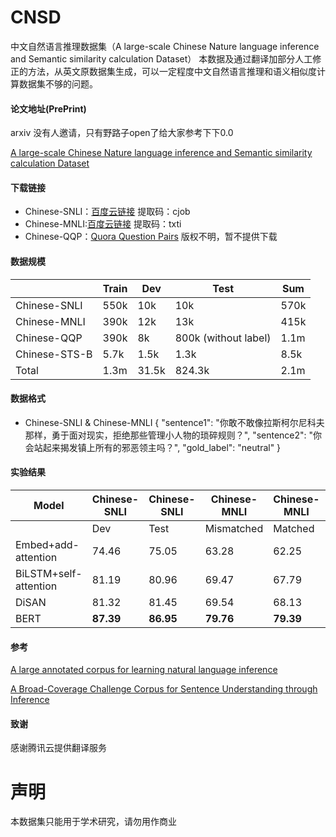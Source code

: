 # CNSD

中文自然语言推理数据集（A large-scale Chinese Nature language inference and Semantic similarity calculation Dataset）
本数据及通过翻译加部分人工修正的方法，从英文原数据集生成，可以一定程度中文自然语言推理和语义相似度计算数据集不够的问题。

#### 论文地址(PrePrint)
arxiv 没有人邀请，只有野路子open了给大家参考下下0.0

[A large-scale Chinese Nature language inference and Semantic similarity calculation Dataset](http://www.ccnunlp.top/upload/2019/11/CNSD-ae8cecde77b6446ca32e9e137854284a.pdf)

#### 下载链接





- Chinese-SNLI：[百度云链接](https://pan.baidu.com/s/1mt3Gl725bzACfsXUe9aNLw ) 提取码：cjob
- Chinese-MNLI:[百度云链接](https://pan.baidu.com/s/10yfCQw_mNQh4pB9ygBY8bg ) 提取码：txti
- Chinese-QQP：[Quora Question Pairs](https://www.kaggle.com/c/quora-question-pairs/overview) 版权不明，暂不提供下载

#### 数据规模

|               | Train | Dev   | Test                 | Sum  | 
| ------------- | ----- | ----- | -------------------- | ---- | 
| Chinese-SNLI  | 550k  | 10k   | 10k                  | 570k |      
| Chinese-MNLI  | 390k  | 12k   | 13k                  | 415k |      
| Chinese-QQP   | 390k  | 8k    | 800k (without label) | 1.1m |      
| Chinese-STS-B | 5.7k  | 1.5k  | 1.3k                 | 8.5k |     
| Total         | 1.3m  | 31.5k | 824.3k               | 2.1m |    

#### 数据格式
-  Chinese-SNLI & Chinese-MNLI
{
  "sentence1": "你敢不敢像拉斯柯尔尼科夫那样，勇于面对现实，拒绝那些管理小人物的琐碎规则？",
  "sentence2": "你会站起来揭发镇上所有的邪恶领主吗？",
  "gold_label": "neutral"
}
#### 实验结果



| Model                 | Chinese-SNLI | Chinese-SNLI | Chinese-MNLI | Chinese-MNLI | Chinese-QQP | Chinese-STS-B | Chinese-STS-B |
| --------------------- | ------------ | ------------ | ----------- | ----------- | ----------- | ----------- | ------------- |
|                       | Dev          | Test         | Mismatched  | Matched     | Dev         | Dev         | Test          |
| Embed+add-attention   | 74.46        | 75.05        | 63.28       | 62.25       | 72.56       | -           | -             |
| BiLSTM+self-attention | 81.19        | 80.96        | 69.47       | 67.79       | 81.45       | 43.87       | 41.24         |
| DiSAN                 | 81.32        | 81.45        | 69.54       | 68.13       | 82.32       | 44.21       | 42.09         |
| BERT                  | **87.39**    | **86.95**    | **79.76**   | **79.39**   | **89.08\*** | **53.84**   | **50.26**     |


####  参考


[A large annotated corpus for learning natural language inference](http://nlp.stanford.edu/pubs/snli_paper.pdf)

[A Broad-Coverage Challenge Corpus for Sentence Understanding through Inference](https://www.nyu.edu/projects/bowman/multinli/paper.pdf)

#### 致谢 
感谢腾讯云提供翻译服务

# 声明

本数据集只能用于学术研究，请勿用作商业
